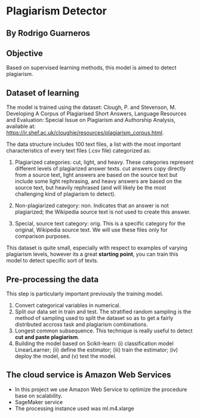 # Plagiarism Detector

## By Rodrigo Guarneros

## Objective
Based on supervised learning methods, this model is aimed to detect plagiarism.

## Dataset of learning
The model is trained using the dataset: Clough, P. and Stevenson, M. Developing A Corpus of Plagiarised Short Answers, Language Resources and Evaluation: Special Issue on Plagiarism and Authorship Analysis, available at: https://ir.shef.ac.uk/cloughie/resources/plagiarism_corpus.html.

The data structure includes 100 text files, a list with the most important characteristics of every text files (.csv file) categorized as:

1. Plagiarized categories: cut, light, and heavy. These categories represent different levels of plagiarized answer texts. cut answers copy directly from a source text, light answers are based on the source text but include some light rephrasing, and heavy answers are based on the source text, but heavily rephrased (and will likely be the most challenging kind of plagiarism to detect).

2. Non-plagiarized category: non. Indicates that an answer is not plagiarized; the Wikipedia source text is not used to create this answer.

3. Special, source text category: orig. This is a specific category for the original, Wikipedia source text. We will use these files only for comparison purposes.

This dataset is quite small, especially with respect to examples of varying plagiarism levels, however its a great **starting point**, you can train this model to detect specific sort of texts.

## Pre-processing the data

This step is particularly important previously the training model.

1. Convert categorical variables in numerical.
2. Split our data set in train and test. The stratified random sampling is the method of sampling used to split the dataset so as to get a fairly distributed accross task and plagiarism combinations.
3. Longest common subsequence. This technique is really useful to detect **cut and paste plagiarism**. 
4. Building the model based on Scikit-learn: (i) classification model LinearLearner; (ii) define the estimator; (iii) train the estimator; (iv) deploy the model, and (v) test the model. 

## The cloud service is Amazon Web Services

- In this project we use Amazon Web Service to optimize the procedure base on scalability.
- SageMaker service
- The processing instance used was ml.m4.xlarge
